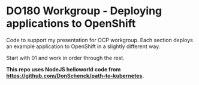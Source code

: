 # DO180 Workgroup - Deploying applications to OpenShift

Code to support my presentation for OCP workgroup. Each section deploys an
example application to OpenShift in a slightly different way.

Start with 01 and work in order through the rest.

**This repo uses NodeJS helloworld code from
https://github.com/DonSchenck/path-to-kubernetes.**
